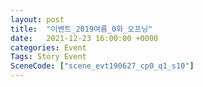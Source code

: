 ```yaml
---
layout: post
title:  "이벤트_2019여름_0화_오프닝"
date:   2021-12-23 16:00:00 +0000
categories: Event
Tags: Story Event
SceneCode: ["scene_evt190627_cp0_q1_s10"]
---
```

